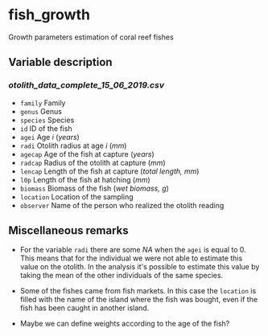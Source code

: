 # fish_growth
Growth parameters estimation of coral reef fishes

## Variable description

### *otolith_data_complete_15_06_2019.csv*

* `family` Family
* `genus` Genus
* `species` Species
* `id` ID of the fish
* `agei` Age *i* (*years*)
* `radi` Otolith radius at age *i* (*mm*)
* `agecap` Age of the fish at capture (*years*)
* `radcap` Radius of the otolith at capture (*mm*)
* `lencap` Length of the fish at capture (*total length, mm*)
* `l0p` Length of the fish at hatching (*mm*)
* `biomass` Biomass of the fish (*wet biomass, g*)
* `location` Location of the sampling
* `observer` Name of the person who realized the otolith reading

## Miscellaneous remarks

* For the variable `radi` there are some *NA* when the `agei` is equal to 0. This means that for the individual we were not able to estimate this value on the otolith. In the analysis it's possible to estimate this value by taking the mean of the other individuals of the same species.

* Some of the fishes came from fish markets. In this case the `location` is filled with the name of the island where the fish was bought, even if the fish has been caught in another island.

* Maybe we can define weights according to the age of the fish?